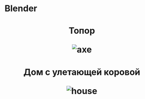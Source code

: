 # Blender

<h1 align="center">Топор</p>

![axe](https://user-images.githubusercontent.com/112972833/210786388-6ab49319-98e3-49f5-92fe-33b6ca41a281.png)

<h1 align="center">Дом с улетающей коровой</p>

![house](https://user-images.githubusercontent.com/112972833/210786465-eadd40d6-8f01-4c79-9a0c-22559a02af3c.png)
